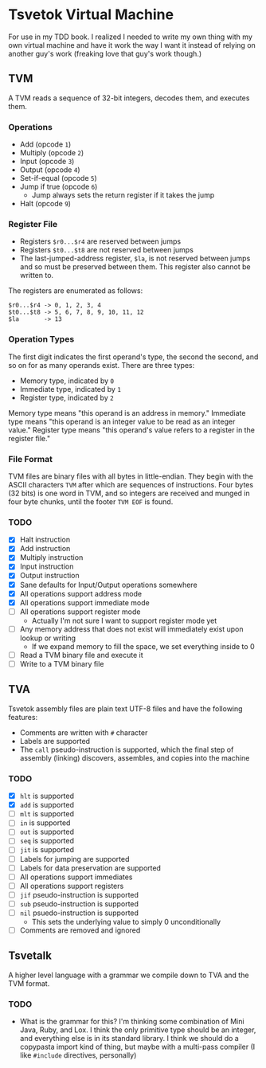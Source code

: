 # Tsvetok Virtual Machine

For use in my TDD book. I realized I needed to write my own thing with my own virtual machine and have it work the way I want it instead of relying on another guy's work (freaking love that guy's work though.)


## TVM

A TVM reads a sequence of 32-bit integers, decodes them, and executes them.

### Operations

* Add (opcode `1`)
* Multiply (opcode `2`)
* Input (opcode `3`)
* Output (opcode `4`)
* Set-if-equal (opcode `5`)
* Jump if true (opcode `6`)
	* Jump always sets the return register if it takes the jump
* Halt (opcode `9`)

### Register File

* Registers `$r0...$r4` are reserved between jumps
* Registers `$t0...$t8` are not reserved between jumps
* The last-jumped-address register, `$la`, is not reserved between jumps and so must be preserved between them. This register also cannot be written to.

The registers are enumerated as follows:

```
$r0...$r4 -> 0, 1, 2, 3, 4
$t0...$t8 -> 5, 6, 7, 8, 9, 10, 11, 12
$la       -> 13
```

### Operation Types

The first digit indicates the first operand's type, the second the second, and so on for as many operands exist. There are three types:

* Memory type, indicated by `0`
* Immediate type, indicated by `1`
* Register type, indicated by `2`

Memory type means "this operand is an address in memory." Immediate type means "this operand is an integer value to be read as an integer value." Register type means "this operand's value refers to a register in the register file."

### File Format

TVM files are binary files with all bytes in little-endian. They begin with the ASCII characters `TVM` after which are sequences of instructions. Four bytes (32 bits) is one word in TVM, and so integers are received and munged in four byte chunks, until the footer `TVM EOF` is found.

### TODO

- [x] Halt instruction
- [x] Add instruction
- [x] Multiply instruction
- [x] Input instruction
- [x] Output instruction
- [x] Sane defaults for Input/Output operations somewhere
- [x] All operations support address mode
- [x] All operations support immediate mode
- [ ] All operations support register mode
	* Actually I'm not sure I want to support register mode yet
- [ ] Any memory address that does not exist will immediately exist upon lookup or writing
	* If we expand memory to fill the space, we set everything inside to 0
- [ ] Read a TVM binary file and execute it
- [ ] Write to a TVM binary file

## TVA

Tsvetok assembly files are plain text UTF-8 files and have the following features:

* Comments are written with `#` character
* Labels are supported
* The `call` pseudo-instruction is supported, which the final step of assembly (linking) discovers, assembles, and copies into the machine

### TODO

- [x] `hlt` is supported
- [x] `add` is supported
- [ ] `mlt` is supported
- [ ] `in` is supported
- [ ] `out` is supported
- [ ] `seq` is supported
- [ ] `jit` is supported
- [ ] Labels for jumping are supported
- [ ] Labels for data preservation are supported
- [ ] All operations support immediates
- [ ] All operations support registers
- [ ] `jif` pseudo-instruction is supported
- [ ] `sub` pseudo-instruction is supported
- [ ] `nil` psuedo-instruction is supported
	* This sets the underlying value to simply 0 unconditionally
- [ ] Comments are removed and ignored

## Tsvetalk

A higher level language with a grammar we compile down to TVA and the TVM format.

### TODO

* What is the grammar for this? I'm thinking some combination of Mini Java, Ruby, and Lox. I think the only primitive type should be an integer, and everything else is in its standard library. I think we should do a copypasta import kind of thing, but maybe with a multi-pass compiler (I like `#include` directives, personally)
